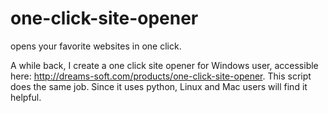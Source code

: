 one-click-site-opener
=====================

opens your favorite websites in one click.

A while back, I create a one click site opener for Windows user, accessible here: http://dreams-soft.com/products/one-click-site-opener.
This script does the same job. Since it uses python, Linux and Mac users will find it helpful.
